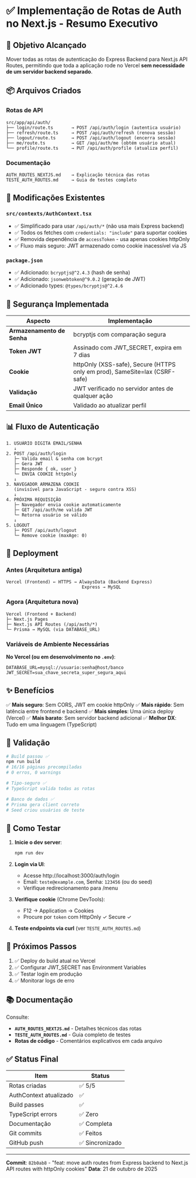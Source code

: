 # ✅ Implementação de Rotas de Auth no Next.js - Resumo Executivo

## 🎯 Objetivo Alcançado

Mover todas as rotas de autenticação do Express Backend para Next.js API Routes, permitindo que toda a aplicação rode no Vercel **sem necessidade de um servidor backend separado**.

## 📦 Arquivos Criados

### Rotas de API
```
src/app/api/auth/
├── login/route.ts       → POST /api/auth/login (autentica usuário)
├── refresh/route.ts     → POST /api/auth/refresh (renova sessão)
├── logout/route.ts      → POST /api/auth/logout (encerra sessão)
├── me/route.ts          → GET /api/auth/me (obtém usuário atual)
└── profile/route.ts     → PUT /api/auth/profile (atualiza perfil)
```

### Documentação
```
AUTH_ROUTES_NEXTJS.md    → Explicação técnica das rotas
TESTE_AUTH_ROUTES.md     → Guia de testes completo
```

## 🔄 Modificações Existentes

### `src/contexts/AuthContext.tsx`
- ✅ Simplificado para usar `/api/auth/*` (não usa mais Express backend)
- ✅ Todos os fetches com `credentials: "include"` para suportar cookies
- ✅ Removida dependência de `accessToken` - usa apenas cookies httpOnly
- ✅ Fluxo mais seguro: JWT armazenado como cookie inacessível via JS

### `package.json`
- ✅ Adicionado: `bcryptjs@^2.4.3` (hash de senha)
- ✅ Adicionado: `jsonwebtoken@^9.0.2` (geração de JWT)
- ✅ Adicionado types: `@types/bcryptjs@^2.4.6`

## 🔐 Segurança Implementada

| Aspecto | Implementação |
|--------|----------------|
| **Armazenamento de Senha** | bcryptjs com comparação segura |
| **Token JWT** | Assinado com JWT_SECRET, expira em 7 dias |
| **Cookie** | httpOnly (XSS-safe), Secure (HTTPS only em prod), SameSite=lax (CSRF-safe) |
| **Validação** | JWT verificado no servidor antes de qualquer ação |
| **Email Único** | Validado ao atualizar perfil |

## 📊 Fluxo de Autenticação

```
1. USUÁRIO DIGITA EMAIL/SENHA
   ↓
2. POST /api/auth/login
   ├─ Valida email & senha com bcrypt
   ├─ Gera JWT
   ├─ Responde { ok, user }
   └─ ENVIA COOKIE httpOnly
   ↓
3. NAVEGADOR ARMAZENA COOKIE
   (invisível para JavaScript - seguro contra XSS)
   ↓
4. PRÓXIMA REQUISIÇÃO
   ├─ Navegador envia cookie automaticamente
   ├─ GET /api/auth/me valida JWT
   └─ Retorna usuário se válido
   ↓
5. LOGOUT
   ├─ POST /api/auth/logout
   └─ Remove cookie (maxAge: 0)
```

## 🚀 Deployment

### Antes (Arquitetura antiga)
```
Vercel (Frontend) ← HTTPS → AlwaysData (Backend Express)
                             Express → MySQL
```

### Agora (Arquitetura nova)
```
Vercel (Frontend + Backend)
├─ Next.js Pages
├─ Next.js API Routes (/api/auth/*)
└─ Prisma → MySQL (via DATABASE_URL)
```

### Variáveis de Ambiente Necessárias

**No Vercel (ou em desenvolvimento no `.env`)**:
```
DATABASE_URL=mysql://usuario:senha@host/banco
JWT_SECRET=sua_chave_secreta_super_segura_aqui
```

## ✨ Benefícios

✅ **Mais seguro**: Sem CORS, JWT em cookie httpOnly
✅ **Mais rápido**: Sem latência entre frontend e backend
✅ **Mais simples**: Uma única deploy (Vercel)
✅ **Mais barato**: Sem servidor backend adicional
✅ **Melhor DX**: Tudo em uma linguagem (TypeScript)

## 🧪 Validação

```bash
# Build passou ✅
npm run build
# 16/16 páginas precompiladas
# 0 erros, 0 warnings

# Tipo-seguro ✅
# TypeScript valida todas as rotas

# Banco de dados ✅
# Prisma gera client correto
# Seed criou usuários de teste
```

## 📝 Como Testar

1. **Inicie o dev server**:
   ```bash
   npm run dev
   ```

2. **Login via UI**:
   - Acesse http://localhost:3000/auth/login
   - Email: `teste@example.com`, Senha: `123456` (ou do seed)
   - Verifique redirecionamento para /menu

3. **Verifique cookie** (Chrome DevTools):
   - F12 → Application → Cookies
   - Procure por `token` com HttpOnly ✓ Secure ✓

4. **Teste endpoints via curl** (ver `TESTE_AUTH_ROUTES.md`)

## 🔗 Próximos Passos

1. ✅ Deploy do build atual no Vercel
2. ✅ Configurar JWT_SECRET nas Environment Variables
3. ✅ Testar login em produção
4. ✅ Monitorar logs de erro

## 📚 Documentação

Consulte:
- **`AUTH_ROUTES_NEXTJS.md`** - Detalhes técnicos das rotas
- **`TESTE_AUTH_ROUTES.md`** - Guia completo de testes
- **Rotas de código** - Comentários explicativos em cada arquivo

## ✅ Status Final

| Item | Status |
|------|--------|
| Rotas criadas | ✅ 5/5 |
| AuthContext atualizado | ✅ |
| Build passes | ✅ |
| TypeScript errors | ✅ Zero |
| Documentação | ✅ Completa |
| Git commits | ✅ Feitos |
| GitHub push | ✅ Sincronizado |

---

**Commit**: `82b0ab8` - "feat: move auth routes from Express backend to Next.js API routes with httpOnly cookies"
**Data**: 21 de outubro de 2025

